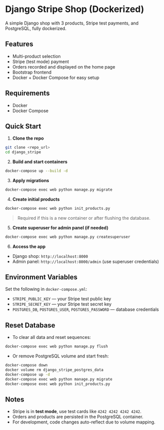# Django Stripe Shop (Dockerized)

A simple Django shop with 3 products, Stripe test payments, and PostgreSQL, fully dockerized.

## Features

- Multi-product selection
- Stripe (test mode) payment
- Orders recorded and displayed on the home page
- Bootstrap frontend
- Docker + Docker Compose for easy setup

## Requirements

- Docker
- Docker Compose

## Quick Start

1. **Clone the repo**

```bash
git clone <repo_url>
cd django_stripe
```

2. **Build and start containers**

```bash
docker-compose up --build -d
```

3. **Apply migrations**

```bash
docker-compose exec web python manage.py migrate
```

4. **Create initial products**

```bash
docker-compose exec web python init_products.py
```

> Required if this is a new container or after flushing the database.

5. **Create superuser for admin panel (if needed)**

```bash
docker-compose exec web python manage.py createsuperuser
```

6. **Access the app**

- Django shop: `http://localhost:8000`
- Admin panel: `http://localhost:8000/admin` (use superuser credentials)

## Environment Variables

Set the following in `docker-compose.yml`:

- `STRIPE_PUBLIC_KEY` — your Stripe test public key
- `STRIPE_SECRET_KEY` — your Stripe test secret key
- `POSTGRES_DB`, `POSTGRES_USER`, `POSTGRES_PASSWORD` — database credentials

## Reset Database

- To clear all data and reset sequences:

```bash
docker-compose exec web python manage.py flush
```

- Or remove PostgreSQL volume and start fresh:

```bash
docker-compose down
docker volume rm django_stripe_postgres_data
docker-compose up -d
docker-compose exec web python manage.py migrate
docker-compose exec web python init_products.py
```

## Notes

- Stripe is in **test mode**, use test cards like `4242 4242 4242 4242`.
- Orders and products are persisted in the PostgreSQL container.
- For development, code changes auto-reflect due to volume mapping.
